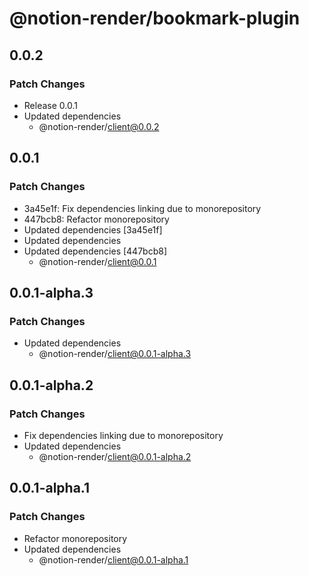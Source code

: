 # @notion-render/bookmark-plugin

## 0.0.2

### Patch Changes

- Release 0.0.1
- Updated dependencies
  - @notion-render/client@0.0.2

## 0.0.1

### Patch Changes

- 3a45e1f: Fix dependencies linking due to monorepository
- 447bcb8: Refactor monorepository
- Updated dependencies [3a45e1f]
- Updated dependencies
- Updated dependencies [447bcb8]
  - @notion-render/client@0.0.1

## 0.0.1-alpha.3

### Patch Changes

- Updated dependencies
  - @notion-render/client@0.0.1-alpha.3

## 0.0.1-alpha.2

### Patch Changes

- Fix dependencies linking due to monorepository
- Updated dependencies
  - @notion-render/client@0.0.1-alpha.2

## 0.0.1-alpha.1

### Patch Changes

- Refactor monorepository
- Updated dependencies
  - @notion-render/client@0.0.1-alpha.1
